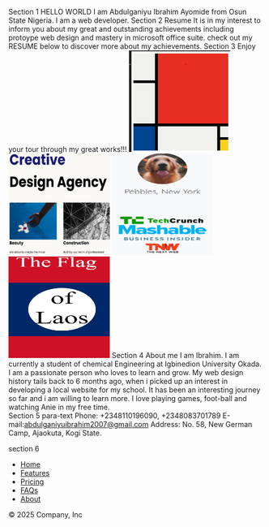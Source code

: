 Section 1
HELLO WORLD
I am Abdulganiyu Ibrahim Ayomide from Osun State Nigeria. I am a web developer.
Section 2
Resume
It is in my interest to inform you about my great and outstanding achievements including protoype web design and mastery in microsoft office suite. check out my RESUME below to discover more about my achievements.
Section 3
Enjoy your tour through my great works!!!
<a href="./ASSETS/pratice mondrian project.html"><img src="./img/praticeMo.png" alt="image link to Mondrain design" height="200" width="200"> </a>
        <a href="./ASSETS/8.4 Web Design Agency Project/index.html"><img src="./img/design agency.png" alt="image link to web design agency project" height="200" width="200" ></a>
        <a href="./ASSETS/11.3 TinDog Project/index-Tindog.html"><img src="./img/tindog.png" alt="image link to tindog project" height="200" width="200"></a>
        <a href="./ASSETS/7.3 CSS Flag Project/index.html"><img src="./img/laos flag.png" alt="image link to the Laos flag project" height="200" width="200"></a>
Section 4
About me
I am Ibrahim. I am currently a student of chemical Engineering at Igbinedion University Okada. I am a passionate person who loves to learn and grow. My web design history tails back to 6 months ago, when i picked up an interest in developing a local website for my school. It has been an interesting journey so far and i am willing to learn more. I love playing games, foot-ball and watching Anie in my free time.   
Section 5
para-text
Phone: +2348110196090, +2348083701789
E-mail:abdulganiyuibrahim2007@gmail.com
Address: No. 58, New German Camp, Ajaokuta, Kogi State.

section 6
<div class="container"> <footer class="py-3 my-4"> <ul class="nav justify-content-center border-bottom pb-3 mb-3"> <li class="nav-item"><a href="#" class="nav-link px-2 text-body-secondary">Home</a></li> <li class="nav-item"><a href="#" class="nav-link px-2 text-body-secondary">Features</a></li> <li class="nav-item"><a href="#" class="nav-link px-2 text-body-secondary">Pricing</a></li> <li class="nav-item"><a href="#" class="nav-link px-2 text-body-secondary">FAQs</a></li> <li class="nav-item"><a href="#" class="nav-link px-2 text-body-secondary">About</a></li> </ul> <p class="text-center text-body-secondary">© 2025 Company, Inc</p> </footer> </div>
